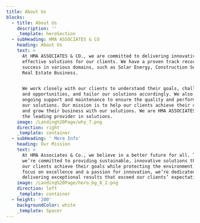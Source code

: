 ```yaml
---
title: About Us
blocks:
  - title: About Us
    description: ''
    _template: heroSection
  - subHeading: HMA ASSOCIATES & CO
    heading: About Us
    text: >
      At HMA ASSOCIATES & CO., we are committed to delivering innovative and
      effective solutions for our clients. We have a proven track record of
      success in various domains, such as Solar Energy, Construction Sector, and
      Real Estate Business.


      We work closely with our clients to understand their goals, challenges,
      and opportunities, and tailor our solutions accordingly. We also offer
      ongoing support and maintenance to ensure the quality and performance of
      our solutions. Our mission is to help our clients achieve their objectives
      and grow their business with our solutions. We are HMA ASSOCIATES & CO.,
      the leading provider in solutions.
    image: /Landing%20Page/why_7.png
    direction: right
    _template: container
  - subHeading: ' More Info'
    heading: Our Mission
    text: >
      At HMA Associates & Co., we believe in a better future for all. That’s why
      we’re committed to providing sustainable, innovative solutions that help
      our clients achieve their goals while protecting the environment. With a
      focus on excellence and a passion for innovation, we’re dedicated to
      delivering exceptional results that exceed our clients’ expectations.
    image: /Landing%20Page/hero_bg_8_2.png
    direction: left
    _template: container
  - height: '200'
    backgroundColor: white
    _template: Spacer
---
```



